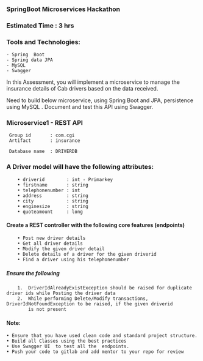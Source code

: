 ### SpringBoot Microservices Hackathon
### Estimated Time : 3 hrs

### Tools and Technologies:

    - Spring  Boot
    - Spring data JPA
    - MySQL
    - Swagger


In this Assessment, you will implement a microservice to manage the insurance details of Cab drivers based on the data received.

Need to build below microservice, using  Spring Boot and JPA, persistence using MySQL  . Document and test this API using Swagger.

###  Microservice1 - REST API

     Group id       : com.cgi 
     Artifact       : insurance

     Database name  : DRIVERDB


### A Driver model will have the following attributes:
    
        • driverid        : int - Primarkey
        • firstname       : string
        • telephonenumber : int 
        • address         : string
        • city            : string
        • enginesize      : string 
        • quoteamount     : long

    

#### Create a REST controller with the following core features (endpoints)

        • Post new driver details 
        • Get all driver details 
        • Modify the given driver detail
        • Delete details of a driver for the given driverid 
        • Find a driver using his telephonenumber

##### Ensure the following

        1.  DriverIdAlreadyExistException should be raised for duplicate driver ids while Posting the driver data
        2.	While performing Delete/Modify transactions, DriverIdNotFoundException to be raised, if the given driverid  
            is not present

#### Note:

    • Ensure that you have used clean code and standard project structure. 
    • Build all Classes using the best practices
    • Use Swagger UI  to test all the  endpoints. 
    • Push your code to gitlab and add mentor to your repo for review

